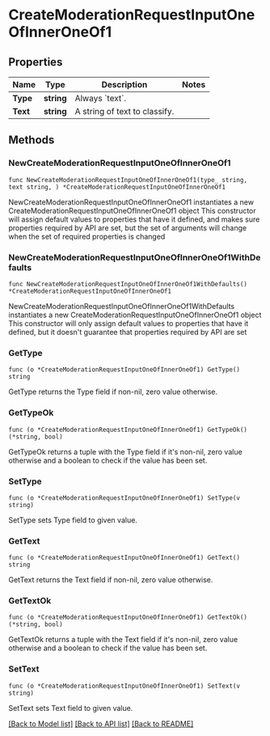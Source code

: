 # CreateModerationRequestInputOneOfInnerOneOf1

## Properties

Name | Type | Description | Notes
------------ | ------------- | ------------- | -------------
**Type** | **string** | Always &#x60;text&#x60;. | 
**Text** | **string** | A string of text to classify. | 

## Methods

### NewCreateModerationRequestInputOneOfInnerOneOf1

`func NewCreateModerationRequestInputOneOfInnerOneOf1(type_ string, text string, ) *CreateModerationRequestInputOneOfInnerOneOf1`

NewCreateModerationRequestInputOneOfInnerOneOf1 instantiates a new CreateModerationRequestInputOneOfInnerOneOf1 object
This constructor will assign default values to properties that have it defined,
and makes sure properties required by API are set, but the set of arguments
will change when the set of required properties is changed

### NewCreateModerationRequestInputOneOfInnerOneOf1WithDefaults

`func NewCreateModerationRequestInputOneOfInnerOneOf1WithDefaults() *CreateModerationRequestInputOneOfInnerOneOf1`

NewCreateModerationRequestInputOneOfInnerOneOf1WithDefaults instantiates a new CreateModerationRequestInputOneOfInnerOneOf1 object
This constructor will only assign default values to properties that have it defined,
but it doesn't guarantee that properties required by API are set

### GetType

`func (o *CreateModerationRequestInputOneOfInnerOneOf1) GetType() string`

GetType returns the Type field if non-nil, zero value otherwise.

### GetTypeOk

`func (o *CreateModerationRequestInputOneOfInnerOneOf1) GetTypeOk() (*string, bool)`

GetTypeOk returns a tuple with the Type field if it's non-nil, zero value otherwise
and a boolean to check if the value has been set.

### SetType

`func (o *CreateModerationRequestInputOneOfInnerOneOf1) SetType(v string)`

SetType sets Type field to given value.


### GetText

`func (o *CreateModerationRequestInputOneOfInnerOneOf1) GetText() string`

GetText returns the Text field if non-nil, zero value otherwise.

### GetTextOk

`func (o *CreateModerationRequestInputOneOfInnerOneOf1) GetTextOk() (*string, bool)`

GetTextOk returns a tuple with the Text field if it's non-nil, zero value otherwise
and a boolean to check if the value has been set.

### SetText

`func (o *CreateModerationRequestInputOneOfInnerOneOf1) SetText(v string)`

SetText sets Text field to given value.



[[Back to Model list]](../README.md#documentation-for-models) [[Back to API list]](../README.md#documentation-for-api-endpoints) [[Back to README]](../README.md)


